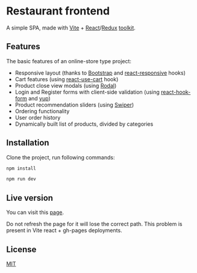 # Restaurant frontend

A simple SPA, made with [Vite](https://vitejs.dev/) + [React](https://react.dev/)/[Redux](https://redux.js.org/) [toolkit](https://redux-toolkit.js.org/).

## Features

The basic features of an online-store type project:

* Responsive layout (thanks to [Bootstrap](https://getbootstrap.com/) and [react-responsive](https://www.npmjs.com/package/react-responsive) hooks)
* Cart features (using [react-use-cart](https://www.npmjs.com/package/react-use-cart) hook)
* Product close view modals (using [Rodal](https://github.com/chenjiahan/rodal))
* Login and Register forms with client-side validation (using [react-hook-form](https://www.npmjs.com/package/react-hook-form) and [yup](https://www.npmjs.com/package/yup))
* Product recommendation sliders (using [Swiper](https://swiperjs.com/))
* Ordering functionality
* User order history
* Dynamically built list of products, divided by categories


## Installation

Clone the project, run following commands:

```bash
npm install

npm run dev
```

## Live version

You can visit this [page](https://insomenya.github.io/restaurant-frontend/). 

Do not refresh the page for it will lose the correct path. This problem is present in Vite react + gh-pages deployments.

## License

[MIT](https://choosealicense.com/licenses/mit/)
